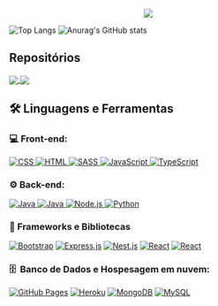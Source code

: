 <p align="center">
  <a href="https://github.com/DenverCoder1/readme-typing-svg"><img src="https://readme-typing-svg.demolab.com/?lines=Fábio%20Júnior%20Barbosa;Full-Stack%20Web%20&font=Fira%20Code&center=true&width=440&height=45&color=f75c7e&vCenter=true&size=22&pause=1000"></a>
</p>

![Top Langs](https://github-readme-stats.vercel.app/api/top-langs/?username=fjbdesenv&theme=radical)
![Anurag's GitHub stats](https://github-readme-stats.vercel.app/api?username=fjbdesenv&show_icons=true&theme=radical)

## Repositórios
<a href="https://github.com/fjbdesenv/Weather">
  <img align="center" src="https://github-readme-stats.vercel.app/api/pin/?username=fjbdesenv&repo=Weather&theme=radical" />
</a>

<a href="https://github.com/fjbdesenv/MercadoFlix">
  <img align="center" src="https://github-readme-stats.vercel.app/api/pin/?username=fjbdesenv&repo=MercadoFlix&theme=radical" />
</a>

## 🛠 Linguagens e Ferramentas</h2>

### 💻 Front-end:
<p>
    <a href="https://github.com/search?q=user%3Afjbdesenv+language%3Acss">
        <img alt="CSS" src="https://img.shields.io/badge/CSS-1572B6.svg?logo=css3&logoColor=white">
    </a>
    <a href="https://github.com/search?q=user%3Afjbdesenv+language%3Ahtml">
        <img alt="HTML" src="https://img.shields.io/badge/HTML-E34F26.svg?logo=html5&logoColor=white">
    </a>
    <a href="https://github.com/search?q=user%3Afjbdesenv+language%3Asass">
         <img alt="SASS" src="https://img.shields.io/badge/Sass-hotpink.svg?logo=SASS&logoColor=white">
    </a>
    <a href="https://github.com/search?q=user%3Afjbdesenv+language%3Ajavascript">
        <img alt="JavaScript" src="https://img.shields.io/badge/JavaScript-F7DF1E.svg?logo=javascript&logoColor=black">
    </a>
    <a href="https://github.com/search?q=user%3Afjbdesenv+language%3AtypeScript">
         <img alt="TypeScript" src="https://img.shields.io/badge/TypeScript-007ACC.svg?logo=typescript&logoColor=white">
    </a>
</p>

### ⚙️ Back-end:
<p>
    <a href="https://github.com/search?q=user%3Afjbdesenv+language%3Ajava">
        <img alt="Java" src="https://custom-icon-badges.demolab.com/badge/Java-007396.svg?logo=java&logoColor=white">
    </a>
    <a href="https://github.com/search?q=user%3Afjbdesenv+language%3Ajava">
        <img alt="Java" src="https://custom-icon-badges.demolab.com/badge/SpringBoot-007396.svg?logo=java&logoColor=white">
    </a>
    <a href="https://github.com/search?q=user%3Afjbdesenv+language%3Ajavascript">
        <img alt="Node.js" src="https://img.shields.io/badge/Node.js-43853D.svg?logo=node.js&logoColor=white">
    </a>
    <a href="https://github.com/search?q=user%3fjbdesenv+language%3Apython">
        <img alt="Python" src="https://img.shields.io/badge/Python-14354C.svg?logo=python&logoColor=white">
    </a>
</p>

### 🧰 Frameworks e Bibliotecas
<p>
    <a href="#"><img alt="Bootstrap" src="https://img.shields.io/badge/Bootstrap-7952B3.svg?logo=bootstrap&logoColor=white"></a>
    <a href="#"><img alt="Express.js" src="https://img.shields.io/badge/Express.js-404d59.svg?logo=express&logoColor=white"></a>
    <a href="#"><img alt="Nest.js" src="https://img.shields.io/badge/Nest.js-0081CB.svg?logo=nest&logoColor=white"></a>
    <a href="#"><img alt="React" src="https://img.shields.io/badge/React-20232a.svg?logo=react&logoColor=%2361DAFB&logoColor=white"></a>
    <a href="#"><img alt="React" src="https://img.shields.io/badge/Angular-dd232a.svg?logo=angular&logoColor=%FF61DAFB&logoColor=white"></a>
</p>

### 🗄️ &nbsp;Banco de Dados e Hospesagem em nuvem:</h3>
<p> 
    <a href="#"><img alt="GitHub Pages" src="https://img.shields.io/badge/GitHub%20Pages-327FC7.svg?logo=github&logoColor=white"></a>
    <a href="#"><img alt="Heroku" src="https://img.shields.io/badge/Heroku-430098.svg?logo=heroku&logoColor=white"></a>
    <a href="#"><img alt="MongoDB" src ="https://img.shields.io/badge/MongoDB-4ea94b.svg?logo=mongodb&logoColor=white"></a>
    <a href="#"><img alt="MySQL" src="https://img.shields.io/badge/MySQL-00f.svg?logo=mysql&logoColor=white"></a>
</p>
